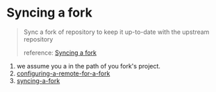 # Syncing a fork

> Sync a fork of repository to keep it up-to-date with the upstream repository
>
> reference: [Syncing a fork](https://help.github.com/en/articles/syncing-a-fork)

1. we assume you a in the path of you fork's project.
2. [configuring-a-remote-for-a-fork](https://help.github.com/en/articles/configuring-a-remote-for-a-fork)
3. [syncing-a-fork](https://help.github.com/en/articles/syncing-a-fork)
